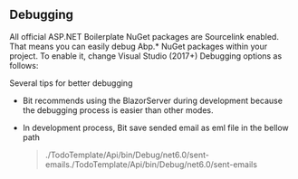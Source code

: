 ## Debugging
All official ASP.NET Boilerplate NuGet packages are Sourcelink enabled. That means you can easily debug Abp.* NuGet packages within your project. To enable it, change Visual Studio (2017+) Debugging options as follows:

Several tips for better debugging

- Bit recommends using the BlazorServer during development because the debugging process is easier than other modes.

- In development process, Bit save sended email as eml file in the bellow path
    > ./TodoTemplate/Api/bin/Debug/net6.0/sent-emails./TodoTemplate/Api/bin/Debug/net6.0/sent-emails